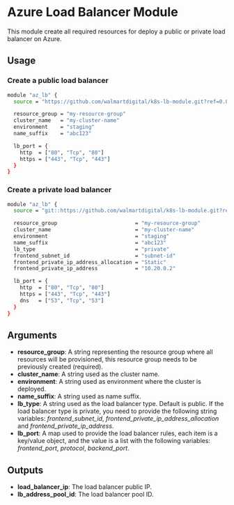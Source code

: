 # Azure Load Balancer Module

This module create all required resources for deploy a public or private load balancer on Azure.

## Usage

### Create a public load balancer

```bash
module "az_lb" {
  source = "https://github.com/walmartdigital/k8s-lb-module.git?ref=0.0.2"

  resource_group = "my-resource-group"
  cluster_name   = "my-cluster-name"
  environment    = "staging"
  name_suffix    = "abc123"

  lb_port = {
    http  = ["80", "Tcp", "80"]
    https = ["443", "Tcp", "443"]
  }
}
```

### Create a private load balancer

```bash
module "az_lb" {
  source = "git::https://github.com/walmartdigital/k8s-lb-module.git?ref=0.0.2"

  resource_group                         = "my-resource-group"
  cluster_name                           = "my-cluster-name"
  environment                            = "staging"
  name_suffix                            = "abc123"
  lb_type                                = "private"
  frontend_subnet_id                     = "subnet-id"
  frontend_private_ip_address_allocation = "Static"
  frontend_private_ip_address            = "10.20.0.2"

  lb_port = {
    http  = ["80", "Tcp", "80"]
    https = ["443", "Tcp", "443"]
    dns   = ["53", "Tcp", "53"]
  }
}
```

## Arguments

* **resource_group**: A string representing the resource group where all resources will be provisioned, this resource group needs to be previously created (required).
* **cluster_name**: A string used as the cluster name.
* **environment**: A string used as environment where the cluster is deployed.
* **name_suffix**: A string used as name suffix.
* **lb_type**: A string used as the load balancer type. Default is public. If the load balancer type is private, you need to provide the following string variables: _frontend_subnet_id_, _frontend_private_ip_address_allocation_ and _frontend_private_ip_address_.
* **lb_port**: A map used to provide the load balancer rules, each item is a key/value object, and the value is a list with the following variables: _frontend_port_, _protocol_, _backend_port_.

## Outputs

* **load_balancer_ip**: The load balancer public IP.
* **lb_address_pool_id**: The load balancer pool ID.